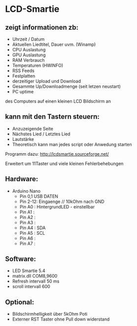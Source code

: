 # LCD-Smartie

## zeigt informationen zb: 
- Uhrzeit / Datum
- Aktuellen Liedtitel, Dauer uvm. (Winamp)
- CPU Auslastung
- GPU Auslastung
- RAM Verbrauch
- Temperaturen (HWINFO)
- RSS Feeds
- Festplatten
- derzeitiger Upload und Download
- Gesammte Up/Downloadmenge (seit letzen neustart)
- PC uptime

des Computers auf einen kleinen LCD Bildschirm an


## kann mit den Tastern steuern:
- Anzuzeigende Seite
- Nächstes Lied / Letztes Lied
- Lautstärke
- Theoretisch kann man jedes script oder Anwedung starten


Programm dazu: http://lcdsmartie.sourceforge.net/

Erweitert um 11Taster und viele kleinen Fehlerbehebungen

## Hardware:
-   Arduino Nano
     - Pin 0,1 USB DATEN
     - Pin 2-12: Eingaenge // 10kOhm nach GND
     - Pin A0 : HintergrundLED - einstellbar
     - Pin A1 :
     - Pin A2 :
     - Pin A3 :
     - Pin A4 : SDA
     - Pin A5 : SCL
     - Pin A6 :
     - Pin A7 :
      
## Software:
   - LED Smartie 5.4
   - matrix.dll COM8,9600
   - Refresh intervall 50 ms
   - scroll intervall 600

## Optional:
   -  Bildschirmhelligkeit über 5kOhm Poti
   -  Externer RST Taster ohne Pull down widerstand
